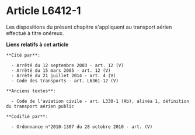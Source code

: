 # Article L6412-1

Les dispositions du présent chapitre s'appliquent au transport aérien effectué à titre onéreux.

**Liens relatifs à cet article**

	**Cité par**:

	  - Arrêté du 12 septembre 2003 - art. 12 (V)
	  - Arrêté du 15 mars 2005 - art. 12 (V)
	  - Arrêté du 21 juillet 2014 - art. 4 (V)
	  - Code des transports - art. L6361-12 (V)

	**Anciens textes**:

	  - Code de l'aviation civile - art. L330-1 (Ab), alinéa 1, définition du transport aérien public

	**Codifié par**:

	  - Ordonnance n°2010-1307 du 28 octobre 2010 - art. (V)
